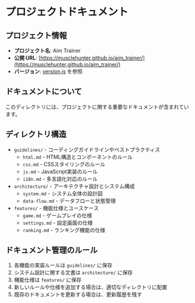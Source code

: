 # プロジェクトドキュメント

## プロジェクト情報

- **プロジェクト名**: Aim Trainer
- **公開 URL**: [https://musclehunter.github.io/aim_trainer/](https://musclehunter.github.io/aim_trainer/)
- **バージョン**: [version.js](../version.js) を参照

## ドキュメントについて

このディレクトリには、プロジェクトに関する重要なドキュメントが含まれています。

## ディレクトリ構造

- `guidelines/` - コーディングガイドラインやベストプラクティス
  - `html.md` - HTML構造とコンポーネントのルール
  - `css.md` - CSSスタイリングのルール
  - `js.md` - JavaScript実装のルール
  - `i18n.md` - 多言語化対応のルール
- `architecture/` - アーキテクチャ設計とシステム構成
  - `system.md` - システム全体の設計図
  - `data-flow.md` - データフローと状態管理
- `features/` - 機能仕様とユースケース
  - `game.md` - ゲームプレイの仕様
  - `settings.md` - 設定画面の仕様
  - `ranking.md` - ランキング機能の仕様

## ドキュメント管理のルール

1. 各機能の実装ルールは `guidelines/` に保存
2. システム設計に関する文書は `architecture/` に保存
3. 機能仕様は `features/` に保存
4. 新しいルールや仕様を追加する場合は、適切なディレクトリに配置
5. 既存のドキュメントを更新する場合は、更新履歴を残す
